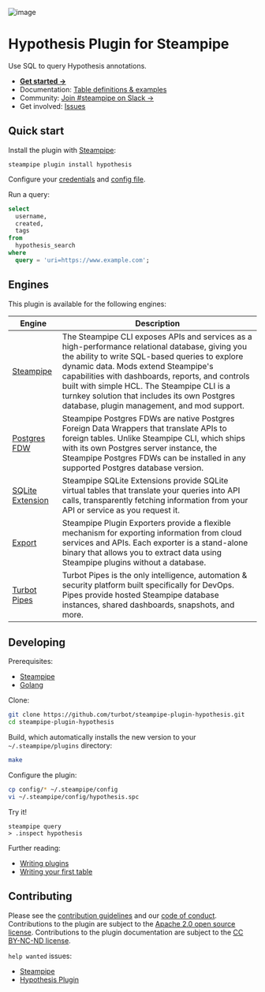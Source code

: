 ![image](https://hub.steampipe.io/images/plugins/turbot/hypothesis-social-graphic.png)
# Hypothesis Plugin for Steampipe

Use SQL to query Hypothesis annotations.

- **[Get started →](https://hub.steampipe.io/plugins/turbot/hypothesis)**
- Documentation: [Table definitions & examples](https://hub.steampipe.io/plugins/turbot/hypothesis/tables)
- Community: [Join #steampipe on Slack →](https://turbot.com/community/join)
- Get involved: [Issues](https://github.com/turbot/steampipe-plugin-hypothesis)
## Quick start

Install the plugin with [Steampipe](https://steampipe.io):

```shell
steampipe plugin install hypothesis
```

Configure your [credentials](https://hub.steampipe.io/plugins/turbot/hypothesis#credentials) and [config file](https://hub.steampipe.io/plugins/turbot/hypothesis#configuration).

Run a query:

```sql
select
  username,
  created,
  tags
from
  hypothesis_search
where
  query = 'uri=https://www.example.com';
```
## Engines

This plugin is available for the following engines:

| Engine        | Description
|---------------|------------------------------------------
| [Steampipe](https://steampipe.io/docs) | The Steampipe CLI exposes APIs and services as a high-performance relational database, giving you the ability to write SQL-based queries to explore dynamic data. Mods extend Steampipe's capabilities with dashboards, reports, and controls built with simple HCL. The Steampipe CLI is a turnkey solution that includes its own Postgres database, plugin management, and mod support.
| [Postgres FDW](https://steampipe.io/docs/steampipe_postgres/index) | Steampipe Postgres FDWs are native Postgres Foreign Data Wrappers that translate APIs to foreign tables. Unlike Steampipe CLI, which ships with its own Postgres server instance, the Steampipe Postgres FDWs can be installed in any supported Postgres database version.
| [SQLite Extension](https://steampipe.io/docs//steampipe_sqlite/index) | Steampipe SQLite Extensions provide SQLite virtual tables that translate your queries into API calls, transparently fetching information from your API or service as you request it.
| [Export](https://steampipe.io/docs/steampipe_export/index) | Steampipe Plugin Exporters provide a flexible mechanism for exporting information from cloud services and APIs. Each exporter is a stand-alone binary that allows you to extract data using Steampipe plugins without a database.
| [Turbot Pipes](https://turbot.com/pipes/docs) | Turbot Pipes is the only intelligence, automation & security platform built specifically for DevOps. Pipes provide hosted Steampipe database instances, shared dashboards, snapshots, and more.

## Developing

Prerequisites:

- [Steampipe](https://steampipe.io/downloads)
- [Golang](https://golang.org/doc/install)

Clone:

```sh
git clone https://github.com/turbot/steampipe-plugin-hypothesis.git
cd steampipe-plugin-hypothesis
```

Build, which automatically installs the new version to your `~/.steampipe/plugins` directory:

```sh
make
```

Configure the plugin:

```sh
cp config/* ~/.steampipe/config
vi ~/.steampipe/config/hypothesis.spc
```

Try it!

```shell
steampipe query
> .inspect hypothesis
```

Further reading:

- [Writing plugins](https://steampipe.io/docs/develop/writing-plugins)
- [Writing your first table](https://steampipe.io/docs/develop/writing-your-first-table)

## Contributing

Please see the [contribution guidelines](https://github.com/turbot/steampipe/blob/main/CONTRIBUTING.md) and our [code of conduct](https://github.com/turbot/steampipe/blob/main/CODE_OF_CONDUCT.md). Contributions to the plugin are subject to the [Apache 2.0 open source license](https://github.com/turbot/steampipe-plugin-hypothesis/blob/main/LICENSE). Contributions to the plugin documentation are subject to the [CC BY-NC-ND license](https://github.com/turbot/steampipe-plugin-hypothesis/blob/main/docs/LICENSE).

`help wanted` issues:

- [Steampipe](https://github.com/turbot/steampipe/labels/help%20wanted)
- [Hypothesis Plugin](https://github.com/turbot/steampipe-plugin-hypothesis/labels/help%20wanted)
